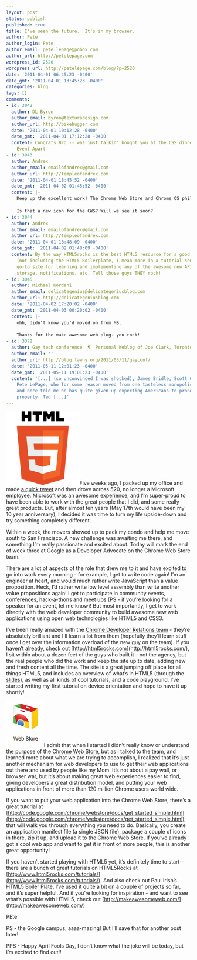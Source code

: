 ```yaml
---
layout: post
status: publish
published: true
title: I've seen the future.  It's in my browser.
author: Pete
author_login: Pete
author_email: pete.lepage@pobox.com
author_url: http://petelepage.com
wordpress_id: 2520
wordpress_url: http://petelepage.com/blog/?p=2520
date: '2011-04-01 06:45:23 -0400'
date_gmt: '2011-04-01 13:45:23 -0400'
categories: blog
tags: []
comments:
- id: 3042
  author: DL Byron
  author_email: byron@texturadesign.com
  author_url: http://bikehugger.com
  date: '2011-04-01 10:12:28 -0400'
  date_gmt: '2011-04-01 17:12:28 -0400'
  content: Congrats Bro -- was just talkin' bought you at the CSS dinner during An
    Event Apart
- id: 3043
  author: Andrex
  author_email: emailofandrex@gmail.com
  author_url: http://templeofandrex.com
  date: '2011-04-01 18:45:52 -0400'
  date_gmt: '2011-04-02 01:45:52 -0400'
  content: |-
    Keep up the excellent work! The Chrome Web Store and Chrome OS philosophy are some of my biggest motivators recently.

    Is that a new icon for the CWS? Will we see it soon?
- id: 3044
  author: Andrex
  author_email: emailofandrex@gmail.com
  author_url: http://templeofandrex.com
  date: '2011-04-01 18:48:09 -0400'
  date_gmt: '2011-04-02 01:48:09 -0400'
  content: By the way HTML5rocks is the best HTML5 resource for a good country mile
    (not including the HTML5 Boilerplate, I mean more in a tutorial sense.) It's my
    go-to site for learning and implementing any of the awesome new APIs, like local
    storage, notifications, etc. Tell those guys THEY rock!
- id: 3045
  author: Michael Kordahi
  author_email: delicategenius@delicategeniusblog.com
  author_url: http://delicategeniusblog.com
  date: '2011-04-02 17:20:02 -0400'
  date_gmt: '2011-04-03 00:20:02 -0400'
  content: |-
    ohh, didn't know you'd moved on from MS.

    Thanks for the make awesome web plug. you rock!
- id: 3372
  author: Gay tech conference  ¶  Personal Weblog of Joe Clark, Toronto
  author_email: ''
  author_url: http://blog.fawny.org/2011/05/11/gayconf/
  date: '2011-05-11 12:01:23 -0400'
  date_gmt: '2011-05-11 19:01:23 -0400'
  content: '[...] (so unconvinced I was shocked), James Bridle, Scott Gatz. Adorable
    Pete LePage, who for some reason moved from one tasteless monopolist to another
    and once told me he has quite given up expecting Americans to pronounce his surname
    properly. Ted [...]'
---
```

[![HTML5_Logo_512](/assets/HTML5_Logo_512_thumb.png "HTML5_Logo_512")](/assets/HTML5_Logo_512.png)Five weeks ago, I packed up my office and made [a quick tweet](http://twitter.com/#!/petele/status/41288481976098816) and then drove across 520, no longer a Microsoft employee. Microsoft was an awesome experience, and I’m super-proud to have been able to work with the great people that I did, and some really great products. But, after almost ten years (May 17th would have been my 10 year anniversary), I decided it was time to turn my life upside-down and try something completely different.

Within a week, the movers showed up to pack my condo and help me move south to San Francisco. A new challenge was awaiting me there, and something I’m really passionate and excited about. Today will mark the end of week three at Google as a Developer Advocate on the Chrome Web Store team.

There are a lot of aspects of the role that drew me to it and have excited to go into work every morning - for example, I get to write code again! I’m an engineer at heart, and would much rather write JavaScript than a value proposition. Heck, I’d rather write low level assembly than write another value propositions again! I get to participate in community events, conferences, hack-a-thons and meet ups (PS - if you’re looking for a speaker for an event, let me know)! But most importantly, I get to work directly with the web developer community to build awesome new web applications using open web technologies like HTML5 and CSS3.

I’ve been really amazed with the [Chrome Developer Relations team](http://twitter.com/#!/petele/chromedevrel-11) - they’re absolutely brilliant and I’ll learn a lot from them (hopefully they’ll learn stuff once I get over the information overload of the new guy on the team). If you haven’t already, check out [http://html5rocks.com](http://html5rocks.com/), I sit within about a dozen feet of the guys who built it – not the agency, but the real people who did the work and keep the site up to date, adding new and fresh content all the time. The site is a great jumping off place for all things HTML5, and includes an overview of what’s in HTML5 (through the [slides](http://slides.html5rocks.com)), as well as all kinds of cool tutorials, and a code playground. I’ve started writing my first tutorial on device orientation and hope to have it up shortly!

[![cws](/assets/cws.png "cws")](https://chrome.google.com/webstore)I admit that when I started I didn’t really know or understand the purpose of the [Chrome Web Store](https://chrome.google.com/webstore), but as I talked to the team, and learned more about what we are trying to accomplish, I realized that it’s just another mechanism for web developers to use to get their web applications out there and used by people like my Mom. It’s not about a pay wall, or browser war, but it’s about making great web experiences easier to find, giving developers a great distribution model, and putting your web applications in front of more than 120 million Chrome users world wide.

If you want to put your web application into the Chrome Web Store, there’s a great tutorial at [http://code.google.com/chrome/webstore/docs/get_started_simple.html](http://code.google.com/chrome/webstore/docs/get_started_simple.html) that will walk you through everything you need to do. Basically, you create an application manifest file (a single JSON file), package a couple of icons in there, zip it up, and upload it to the Chrome Web Store. If you’ve already got a cool web app and want to get it in front of more people, this is another great opportunity!

If you haven’t started playing with HTML5 yet, it’s definitely time to start - there are a bunch of great tutorials on HTML5Rocks at [http://www.html5rocks.com/tutorials/](http://www.html5rocks.com/tutorials/). And also check out Paul Irish’s [HTML5 Boiler Plate](http://html5boilerplate.com/), I’ve used it quite a bit on a couple of projects so far, and it’s super helpful. And if you’re looking for inspiration - and want to see what’s possible with HTML5, check out [http://makeawesomeweb.com/](http://makeawesomeweb.com/)

PEte

PS - the Google campus, aaaa-mazing! But I’ll save that for another post later!

PPS - Happy April Fools Day, I don’t know what the joke will be today, but I’m excited to find out!!
